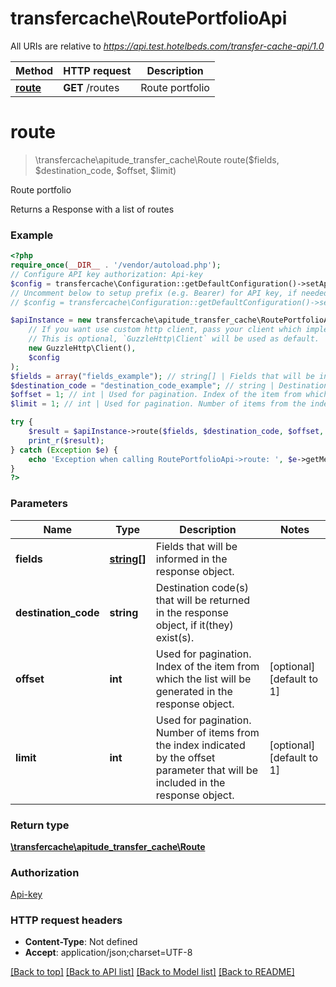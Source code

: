 # transfercache\RoutePortfolioApi

All URIs are relative to *https://api.test.hotelbeds.com/transfer-cache-api/1.0*

Method | HTTP request | Description
------------- | ------------- | -------------
[**route**](RoutePortfolioApi.md#route) | **GET** /routes | Route portfolio

# **route**
> \transfercache\apitude_transfer_cache\Route route($fields, $destination_code, $offset, $limit)

Route portfolio

Returns a Response with a list of routes

### Example
```php
<?php
require_once(__DIR__ . '/vendor/autoload.php');
// Configure API key authorization: Api-key
$config = transfercache\Configuration::getDefaultConfiguration()->setApiKey('Api-key', 'YOUR_API_KEY');
// Uncomment below to setup prefix (e.g. Bearer) for API key, if needed
// $config = transfercache\Configuration::getDefaultConfiguration()->setApiKeyPrefix('Api-key', 'Bearer');

$apiInstance = new transfercache\apitude_transfer_cache\RoutePortfolioApi(
    // If you want use custom http client, pass your client which implements `GuzzleHttp\ClientInterface`.
    // This is optional, `GuzzleHttp\Client` will be used as default.
    new GuzzleHttp\Client(),
    $config
);
$fields = array("fields_example"); // string[] | Fields that will be informed in the response object.
$destination_code = "destination_code_example"; // string | Destination code(s) that will be returned in the response object, if it(they) exist(s).
$offset = 1; // int | Used for pagination. Index of the item from which the list will be generated in the response object.
$limit = 1; // int | Used for pagination. Number of items from the index indicated by the offset parameter that will be included in the response object.

try {
    $result = $apiInstance->route($fields, $destination_code, $offset, $limit);
    print_r($result);
} catch (Exception $e) {
    echo 'Exception when calling RoutePortfolioApi->route: ', $e->getMessage(), PHP_EOL;
}
?>
```

### Parameters

Name | Type | Description  | Notes
------------- | ------------- | ------------- | -------------
 **fields** | [**string[]**](../Model/string.md)| Fields that will be informed in the response object. |
 **destination_code** | **string**| Destination code(s) that will be returned in the response object, if it(they) exist(s). |
 **offset** | **int**| Used for pagination. Index of the item from which the list will be generated in the response object. | [optional] [default to 1]
 **limit** | **int**| Used for pagination. Number of items from the index indicated by the offset parameter that will be included in the response object. | [optional] [default to 1]

### Return type

[**\transfercache\apitude_transfer_cache\Route**](../Model/Route.md)

### Authorization

[Api-key](../../README.md#Api-key)

### HTTP request headers

 - **Content-Type**: Not defined
 - **Accept**: application/json;charset=UTF-8

[[Back to top]](#) [[Back to API list]](../../README.md#documentation-for-api-endpoints) [[Back to Model list]](../../README.md#documentation-for-models) [[Back to README]](../../README.md)

